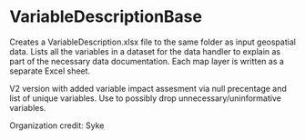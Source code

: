 # VariableDescriptionBase
Creates a VariableDescription.xlsx file to the same folder as input geospatial data. Lists all the variables in a dataset for the data handler to explain as part of the necessary data documentation. Each map layer is written as a separate Excel sheet.

V2 version with added variable impact assesment via null precentage and list of unique variables. Use to possibly drop unnecessary/uninformative variables.

Organization credit: Syke
